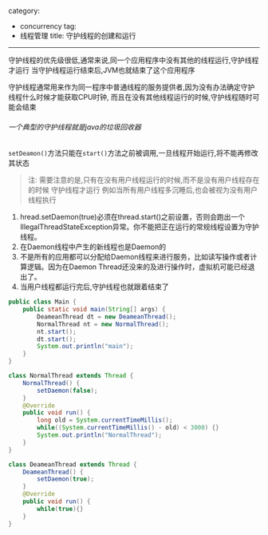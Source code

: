 category: 
- concurrency
tag:
- 线程管理
title: 守护线程的创建和运行
---
守护线程的优先级很低,通常来说,同一个应用程序中没有其他的线程运行,守护线程才运行
当守护线程运行结束后,JVM也就结束了这个应用程序

守护线程通常用来作为同一程序中普通线程的服务提供者,因为没有办法确定守护线程什么时候才能获取CPU时钟,
而且在没有其他线程运行的时候,守护线程随时可能会结束

###### 一个典型的守护线程就是java的垃圾回收器

`setDeamon()`方法只能在`start()`方法之前被调用,一旦线程开始运行,将不能再修改其状态

> 注: 需要注意的是,只有在没有用户线程运行的时候,而不是没有用户线程存在的时候  守护线程才运行
> 例如当所有用户线程多沉睡后,也会被视为没有用户线程执行

1. hread.setDaemon(true)必须在thread.start()之前设置，否则会跑出一个IllegalThreadStateException异常。你不能把正在运行的常规线程设置为守护线程。
2. 在Daemon线程中产生的新线程也是Daemon的
3. 不是所有的应用都可以分配给Daemon线程来进行服务，比如读写操作或者计算逻辑。因为在Daemon Thread还没来的及进行操作时，虚拟机可能已经退出了。
4. 当用户线程都运行完后,守护线程也就跟着结束了

```java
public class Main {
	public static void main(String[] args) {
		DeameanThread dt = new DeameanThread();
		NormalThread nt = new NormalThread();
		nt.start();
		dt.start();
		System.out.println("main");
	}
}

class NormalThread extends Thread {
	NormalThread() {
		setDaemon(false);
	}
	@Override
	public void run() {
		long old = System.currentTimeMillis();
		while((System.currentTimeMillis() - old) < 3000) {}
		System.out.println("NormalThread");
	}
}

class DeameanThread extends Thread {
	DeameanThread() {
		setDaemon(true);
	}
	@Override
	public void run() {
		while(true){}
	}
}

```
